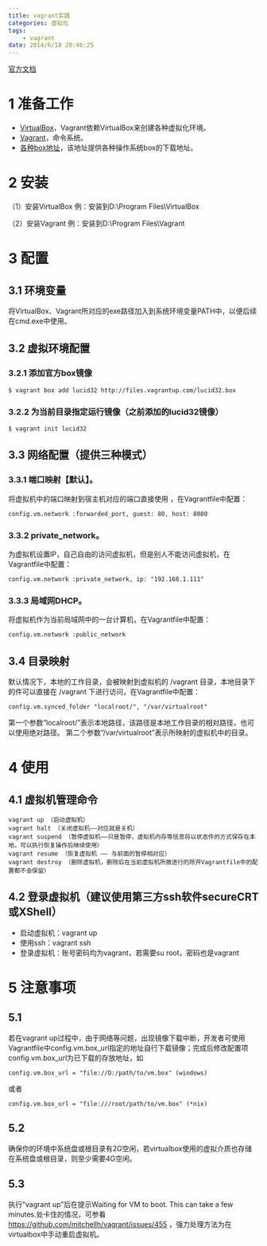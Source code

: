 ```yaml
---
title: vagrant实践
categories: 虚拟化
tags:
	- vagrant
date: 2014/6/18 20:46:25
---
```


[官方文档](http://docs-v1.vagrantup.com/v1/docs/getting-started/index.html)

# 1 准备工作

* [VirtualBox](https://www.virtualbox.org/)，Vagrant依赖VirtualBox来创建各种虚拟化环境。 
* [Vagrant](http://www.vagrantup.com/)，命令系统。
* [各种box地址](http://www.vagrantbox.es/)，该地址提供各种操作系统box的下载地址。 

# 2 安装

 （1）安装VirtualBox
 例：安装到D:\Program Files\VirtualBox

 （2）安装Vagrant
 例：安装到D:\Program Files\Vagrant

# 3 配置

## 3.1 环境变量

将VirtualBox、Vagrant所对应的exe路径加入到系统环境变量PATH中，以便后续在cmd.exe中使用。

## 3.2 虚拟环境配置

### 3.2.1 添加官方box镜像

	$ vagrant box add lucid32 http://files.vagrantup.com/lucid32.box

### 3.2.2 为当前目录指定运行镜像（之前添加的lucid32镜像）

	$ vagrant init lucid32

## 3.3 网络配置（提供三种模式）

### 3.3.1 端口映射【默认】。

将虚拟机中的端口映射到宿主机对应的端口直接使用 ，在Vagrantfile中配置：

	config.vm.network :forwarded_port, guest: 80, host: 8080

### 3.3.2 private_network。

为虚拟机设置IP，自己自由的访问虚拟机，但是别人不能访问虚拟机，在Vagrantfile中配置：

	config.vm.network :private_network, ip: "192.168.1.111"

### 3.3.3 局域网DHCP。

将虚拟机作为当前局域网中的一台计算机，在Vagrantfile中配置：

	config.vm.network :public_network

## 3.4 目录映射

 默认情况下，本地的工作目录，会被映射到虚拟机的 /vagrant 目录，本地目录下的件可以直接在 /vagrant 下进行访问，在Vagrantfile中配置：

	config.vm.synced_folder "localroot/", "/var/virtualroot"

 第一个参数“localroot/”表示本地路径，该路径是本地工作目录的相对路径，也可以使用绝对路径。
 第二个参数“/var/virtualroot”表示所映射的虚拟机中的目录。


# 4 使用

## 4.1 虚拟机管理命令

	vagrant up （启动虚拟机）
	vagrant halt （关闭虚拟机——对应就是关机）
	vagrant suspend （暂停虚拟机——只是暂停，虚拟机内存等信息将以状态件的方式保存在本地，可以执行恢复操作后继续使用）
	vagrant resume （恢复虚拟机 —— 与前面的暂停相对应）
	vagrant destroy （删除虚拟机，删除后在当前虚拟机所做进行的除开Vagrantfile中的配置都不会保留）

## 4.2 登录虚拟机（建议使用第三方ssh软件secureCRT或XShell）

* 启动虚拟机：vagrant up
* 使用ssh：vagrant ssh
* 登录虚拟机：账号密码均为vagrant，若需要su root，密码也是vagrant

# 5 注意事项

## 5.1 

若在vagrant up过程中，由于网络等问题，出现镜像下载中断，开发者可使用Vagrantfile中config.vm.box\_url指定的地址自行下载镜像；完成后修改配置项config.vm.box_url为已下载的存放地址，如
 
	config.vm.box_url = "file://D:/path/to/vm.box" (windows) 

或者 

	config.vm.box_url = "file:///root/path/to/vm.box" (*nix)

## 5.2 

确保你的环境中系统盘或根目录有2G空闲，若virtualbox使用的虚拟介质也存储在系统盘或根目录，则至少需要4G空闲。

## 5.3

执行"vagrant up"后在提示Waiting for VM to boot. This can take a few minutes.处卡住的情况，可参看 https://github.com/mitchellh/vagrant/issues/455 ，强力处理方法为在virtualbox中手动重启虚拟机。


